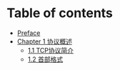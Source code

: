 # Table of contents

* [Preface](README.md)
* [Chapter 1 协议概述](chapter-1-xie-yi-gai-shu/README.md)
  * [1.1 TCP协议简介](chapter-1-xie-yi-gai-shu/1.1-tcp-xie-yi-jian-jie.md)
  * [1.2 首部格式](chapter-1-xie-yi-gai-shu/1.2-shou-bu-ge-shi.md)
